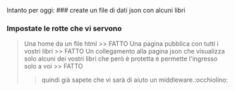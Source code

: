 Intanto per oggi:
### create un file di dati json con alcuni libri
### Impostate le rotte che vi servono
> Una home da un file html
    >> FATTO
> Una pagina pubblica con tutti i vostri libri
    >> FATTO
> Un collegamento alla pagina json che visualizza solo alcuni dei vostri libri che però è protetta e permette l'ingresso solo a voi
    >> FATTO
>> quindi già sapete che vi sarà di aiuto un middleware.:occhiolino:
